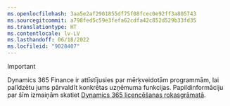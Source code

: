 ```yaml
---
ms.openlocfilehash: 3aa5e2af2901855df75f08fcec0e92ff3a805743
ms.sourcegitcommit: a798fed5c59e3fefa62cdfa42c852d529b33fd35
ms.translationtype: HT
ms.contentlocale: lv-LV
ms.lasthandoff: 06/18/2022
ms.locfileid: "9028407"
---
```

> [!IMPORTANT]
> Dynamics 365 Finance ir attīstījusies par mērķveidotām programmām, lai palīdzētu jums pārvaldīt konkrētas uzņēmuma funkcijas. Papildinformāciju par šīm izmaiņām skatiet [Dynamics 365 licencēšanas rokasgrāmatā](https://go.microsoft.com/fwlink/p/?LinkId=866544).
 
